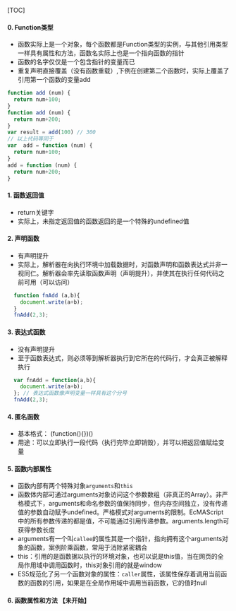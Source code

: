 [TOC]

#### 0. Function类型
- 函数实际上是一个对象，每个函数都是Function类型的实例，与其他引用类型一样具有属性和方法，函数名实际上也是一个指向函数的指针
- 函数的名字仅仅是一个包含指针的变量而已
- 重复声明直接覆盖（没有函数重载）,下例在创建第二个函数时，实际上覆盖了引用第一个函数的变量add
```js
function add (num) {
  return num+100;
}
function add (num) {
  return num+200;
}
var result = add(100) // 300
// 以上代码等同于
var  add = function (num) {
  return num+100;
}
add = function (num) {
  return num+200;
}
```

#### 1. 函数返回值
- return关键字
- 实际上，未指定返回值的函数返回的是一个特殊的undefined值

#### 2. 声明函数
- 有声明提升
- 实际上，解析器在向执行环境中加载数据时，对函数声明和函数表达式并非一视同仁。解析器会率先读取函数声明（声明提升），并使其在执行任何代码之前可用（可以访问）
```js
  function fnAdd (a,b){
    document.write(a+b);
  }
  fnAdd(2,3);
```

#### 3. 表达式函数
- 没有声明提升
- 至于函数表达式，则必须等到解析器执行到它所在的代码行，才会真正被解释执行
```js
  var fnAdd = function(a,b){
    document.write(a+b);
  }; // 表达式函数像声明变量一样具有这个分号
  fnAdd(2,3);
```

#### 4. 匿名函数
- 基本格式： (function(){})()
- 用途：可以立即执行一段代码（执行完毕立即销毁），并可以把返回值赋给变量

#### 5. 函数内部属性
- 函数内部有两个特殊对象`arguments`和`this`
- 函数体内部可通过arguments对象访问这个参数数组（非真正的Array）。非严格模式下，arguments和命名参数的值保持同步，但内存空间独立，没有传递值的参数自动赋予undefined。严格模式对arguments的限制。EcMAScript中的所有参数传递的都是值，不可能通过引用传递参数。arguments.length可获得参数长度
- arguments有一个叫`callee`的属性其是一个指针，指向拥有这个arguments对象的函数，案例阶乘函数，常用于消除紧密耦合
- this：引用的是函数据以执行的环境对象，也可以说是this值，当在网页的全局作用域中调用函数时，this对象引用的就是window
- ES5规范化了另一个函数对象的属性：`caller`属性，该属性保存着调用当前函数的函数的引用，如果是在全局作用域中调用当前函数，它的值时null


#### 6. 函数属性和方法 【未开始】
